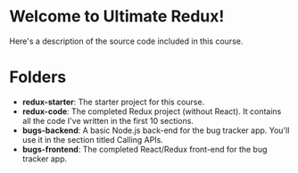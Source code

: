 # Welcome to Ultimate Redux!

Here's a description of the source code included in this course.

# Folders

- **redux-starter**: The starter project for this course.
- **redux-code**: The completed Redux project (without React). It contains all the code I've written in the first 10 sections.
- **bugs-backend**: A basic Node.js back-end for the bug tracker app. You'll use it in the section titled Calling APIs.
- **bugs-frontend**: The completed React/Redux front-end for the bug tracker app.
